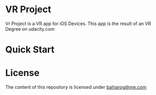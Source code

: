 # VR Project
Vr Project is a VR app for iOS Devices. This app is the result of an VR Degree on udacity.com
# Quick Start
# License
The content of this repository is licensed under bahiarog@me.com
